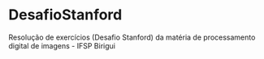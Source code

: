 # DesafioStanford
Resolução de exercícios (Desafio Stanford) da matéria de processamento digital de imagens - IFSP Birigui
